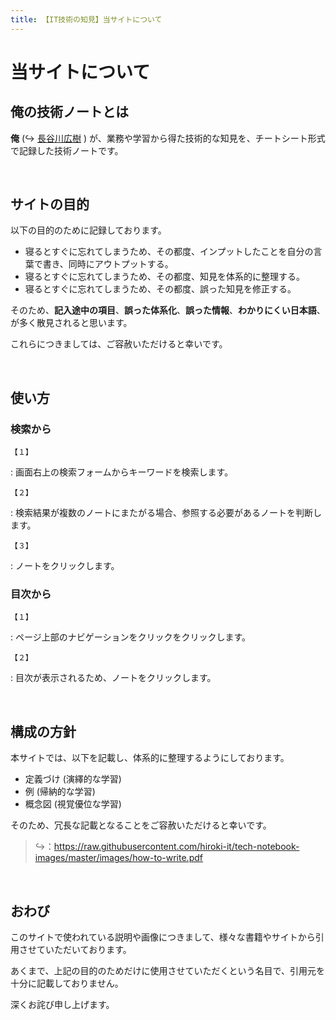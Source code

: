 ```yaml
---
title: 【IT技術の知見】当サイトについて
---
```


# 当サイトについて

## 俺の技術ノートとは

**俺** (↪️ [長谷川広樹](https://hiroki-it.github.io/tech-notebook/about.html) ) が、業務や学習から得た技術的な知見を、チートシート形式で記録した技術ノートです。

<br>

## サイトの目的

以下の目的のために記録しております。

- 寝るとすぐに忘れてしまうため、その都度、インプットしたことを自分の言葉で書き、同時にアウトプットする。
- 寝るとすぐに忘れてしまうため、その都度、知見を体系的に整理する。
- 寝るとすぐに忘れてしまうため、その都度、誤った知見を修正する。

そのため、**記入途中の項目**、**誤った体系化**、**誤った情報**、**わかりにくい日本語**、が多く散見されると思います。

これらにつきましては、ご容赦いただけると幸いです。

<br>

## 使い方

### 検索から

`【１】`

:    画面右上の検索フォームからキーワードを検索します。

`【２】`

:    検索結果が複数のノートにまたがる場合、参照する必要があるノートを判断します。

`【３】`

:    ノートをクリックします。

### 目次から

`【１】`

:    ページ上部のナビゲーションをクリックをクリックします。

`【２】`

:    目次が表示されるため、ノートをクリックします。

<br>

## 構成の方針

本サイトでは、以下を記載し、体系的に整理するようにしております。

- 定義づけ (演繹的な学習)
- 例 (帰納的な学習)
- 概念図 (視覚優位な学習)

そのため、冗長な記載となることをご容赦いただけると幸いです。

> ↪️：<https://raw.githubusercontent.com/hiroki-it/tech-notebook-images/master/images/how-to-write.pdf>

<br>

## おわび

このサイトで使われている説明や画像につきまして、様々な書籍やサイトから引用させていただいております。

あくまで、上記の目的のためだけに使用させていただくという名目で、引用元を十分に記載しておりません。

深くお詫び申し上げます。

<br>
